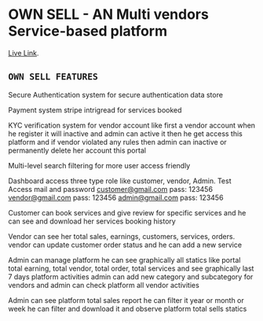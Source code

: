 # OWN SELL - AN Multi vendors Service-based platform

[Live Link](https://github.com/facebook/create-react-app).

## `OWN SELL FEATURES`

Secure Authentication system for secure authentication data store 

Payment system stripe intrigread for services booked

KYC verification system for vendor account like first a vendor account when he register it will inactive and admin can active it then he get access this platform and if vendor violated any rules then admin can inactive or permanently delete her account this portal

Multi-level search filtering for more user access friendly 

Dashboard access three type role like customer, vendor, Admin. Test  Access mail and password customer@gmail.com pass: 123456 vendor@gmail.com pass: 123456 admin@gmail.com pass: 123456

Customer can book services and give review for specific services and he can see and download her services booking history

Vendor can see her total sales, earnings, customers, services, orders. vendor can update customer order status and he can add a new service

Admin can manage platform he can see graphically all statics like portal total earning, total vendor, total order, total services and see graphically last 7 days platform activities admin can add new category and subcategory for vendors and admin can check platform all vendor activities 

Admin can see platform total sales report he can filter it year or month or week he can filter and download it and observe platform total sells statics 
